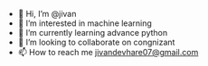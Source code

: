 - 👋 Hi, I’m @jivan 
- 👀 I’m interested in machine learning 
- 🌱 I’m currently learning advance python  
- 💞️ I’m looking to collaborate on congnizant
- 📫 How to reach me jivandevhare07@gmail.com 

<!---
qwedsc/qwedsc is a ✨ special ✨ repository because its `README.md` (this file) appears on your GitHub profile.
You can click the Preview link to take a look at your changes.
--->
